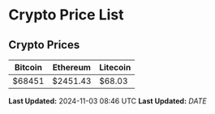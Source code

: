 # Crypto Price List

## Crypto Prices
| Bitcoin | Ethereum | Litecoin |
| ------- | -------- | -------- |
| $68451 | $2451.43 | $68.03 |
**Last Updated:** 2024-11-03 08:46 UTC
**Last Updated:** $DATE$
